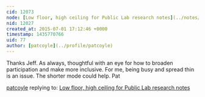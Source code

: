 ```yaml
---
cid: 12073
node: [Low floor, high ceiling for Public Lab research notes](../notes/warren/07-01-2015/low-floor-high-ceiling-for-public-lab-research-notes)
nid: 12027
created_at: 2015-07-01 17:12:46 +0000
timestamp: 1435770766
uid: 77
author: [patcoyle](../profile/patcoyle)
---
```


Thanks Jeff. As always, thoughtful with an eye for how to broaden participation and make more inclusive. For me, being busy and spread thin is an issue. The shorter mode could help. Pat

[patcoyle](../profile/patcoyle) replying to: [Low floor, high ceiling for Public Lab research notes](../notes/warren/07-01-2015/low-floor-high-ceiling-for-public-lab-research-notes)

